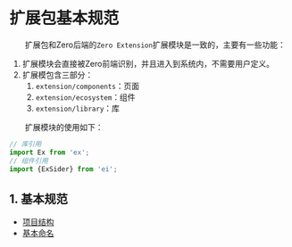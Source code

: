 # 扩展包基本规范

　　扩展包和Zero后端的`Zero Extension`扩展模块是一致的，主要有一些功能：
1. 扩展模块会直接被Zero前端识别，并且进入到系统内，不需要用户定义。
2. 扩展模包含三部分：
    1. `extension/components`：页面
    2. `extension/ecosystem`：组件
    3. `extension/library`：库

　　扩展模块的使用如下：

```javascript
// 库引用
import Ex from 'ex';
// 组件引用
import {ExSider} from 'ei';
```

## 1. 基本规范

* [项目结构](document/project-structure.md)
* [基本命名](document/name-spec.md)
